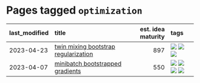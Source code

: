 # Pages tagged `optimization`

|last_modified|title|est. idea maturity|tags
|:---|:---|---:|:---|
|2023-04-23|[twin mixing bootstrap regularization](../twin_mixing_dropout.md)|897|[![](https://img.shields.io/badge/tag-experimental-aa21fc)](../tags/experimental.md) [![](https://img.shields.io/badge/tag-optimization-7fe3bd)](../tags/optimization.md) [![](https://img.shields.io/badge/tag-scaling-1dc0d1)](../tags/scaling.md)|
|2023-04-07|[minibatch bootstrapped gradients](../minibatch-bootstrapped-gradients.md)|550|[![](https://img.shields.io/badge/tag-experimental-aa21fc)](../tags/experimental.md) [![](https://img.shields.io/badge/tag-optimization-7fe3bd)](../tags/optimization.md) [![](https://img.shields.io/badge/tag-training-8fb3d)](../tags/training.md) [![](https://img.shields.io/badge/tag-wip-77a0)](../tags/wip.md)|